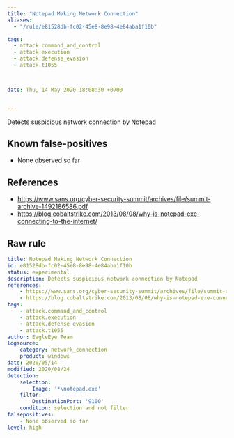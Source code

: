 ```yaml
---
title: "Notepad Making Network Connection"
aliases:
  - "/rule/e81528db-fc02-45e8-8e98-4e84aba1f10b"

tags:
  - attack.command_and_control
  - attack.execution
  - attack.defense_evasion
  - attack.t1055



date: Thu, 14 May 2020 18:08:30 +0700


---
```


Detects suspicious network connection by Notepad

<!--more-->


## Known false-positives

* None observed so far



## References

* https://www.sans.org/cyber-security-summit/archives/file/summit-archive-1492186586.pdf
* https://blog.cobaltstrike.com/2013/08/08/why-is-notepad-exe-connecting-to-the-internet/


## Raw rule
```yaml
title: Notepad Making Network Connection
id: e81528db-fc02-45e8-8e98-4e84aba1f10b
status: experimental
description: Detects suspicious network connection by Notepad
references:
    - https://www.sans.org/cyber-security-summit/archives/file/summit-archive-1492186586.pdf
    - https://blog.cobaltstrike.com/2013/08/08/why-is-notepad-exe-connecting-to-the-internet/
tags:
    - attack.command_and_control
    - attack.execution
    - attack.defense_evasion
    - attack.t1055
author: EagleEye Team
logsource:
    category: network_connection
    product: windows
date: 2020/05/14
modified: 2020/08/24
detection:
    selection:
        Image: '*\notepad.exe'
    filter:
        DestinationPort: '9100'
    condition: selection and not filter
falsepositives:
    - None observed so far
level: high

```
